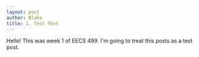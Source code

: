 ```yaml
---
layout: post
author: Blake
title: 1. Test Post 
---
```

Hello! This was week 1 of EECS 499. I'm going to treat this posts as a test post.